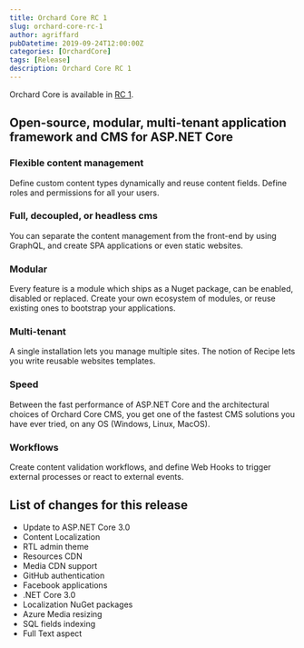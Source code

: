 ```yaml
---
title: Orchard Core RC 1
slug: orchard-core-rc-1
author: agriffard
pubDatetime: 2019-09-24T12:00:00Z
categories: [OrchardCore]
tags: [Release]
description: Orchard Core RC 1
---
```


Orchard Core is available in [RC 1](https://github.com/OrchardCMS/OrchardCore/releases/tag/1.0.0-rc1).

## Open-source, modular, multi-tenant application framework and CMS for ASP.NET Core

### Flexible content management

Define custom content types dynamically and reuse content fields. Define roles and permissions for all your users.

### Full, decoupled, or headless cms

You can separate the content management from the front-end by using GraphQL, and create SPA applications or even static websites.

### Modular

Every feature is a module which ships as a Nuget package, can be enabled, disabled or replaced. Create your own ecosystem of modules, or reuse existing ones to bootstrap your applications.

### Multi-tenant

A single installation lets you manage multiple sites. The notion of Recipe lets you write reusable websites templates.

### Speed

Between the fast performance of ASP.NET Core and the architectural choices of Orchard Core CMS, you get one of the fastest CMS solutions you have ever tried, on any OS (Windows, Linux, MacOS).

### Workflows

Create content validation workflows, and define Web Hooks to trigger external processes or react to external events.

## List of changes for this release

- Update to ASP.NET Core 3.0
- Content Localization
- RTL admin theme
- Resources CDN
- Media CDN support
- GitHub authentication
- Facebook applications
- .NET Core 3.0
- Localization NuGet packages
- Azure Media resizing
- SQL fields indexing
- Full Text aspect
